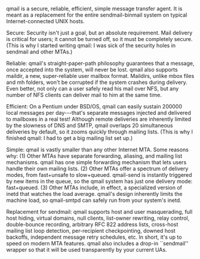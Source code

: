 qmail is a secure, reliable, efficient, simple message transfer agent.
It is meant as a replacement for the entire sendmail-binmail system on
typical Internet-connected UNIX hosts.

Secure: Security isn't just a goal, but an absolute requirement. Mail
delivery is critical for users; it cannot be turned off, so it must be
completely secure. (This is why I started writing qmail: I was sick of
the security holes in sendmail and other MTAs.)

Reliable: qmail's straight-paper-path philosophy guarantees that a
message, once accepted into the system, will never be lost. qmail also
supports maildir, a new, super-reliable user mailbox format. Maildirs,
unlike mbox files and mh folders, won't be corrupted if the system
crashes during delivery. Even better, not only can a user safely read
his mail over NFS, but any number of NFS clients can deliver mail to him
at the same time.

Efficient: On a Pentium under BSD/OS, qmail can easily sustain 200000
local messages per day---that's separate messages injected and delivered
to mailboxes in a real test! Although remote deliveries are inherently
limited by the slowness of DNS and SMTP, qmail overlaps 20 simultaneous
deliveries by default, so it zooms quickly through mailing lists. (This
is why I finished qmail: I had to get a big mailing list set up.)

Simple: qmail is vastly smaller than any other Internet MTA. Some
reasons why: (1) Other MTAs have separate forwarding, aliasing, and
mailing list mechanisms. qmail has one simple forwarding mechanism that
lets users handle their own mailing lists. (2) Other MTAs offer a
spectrum of delivery modes, from fast+unsafe to slow+queued. qmail-send
is instantly triggered by new items in the queue, so the qmail system
has just one delivery mode: fast+queued. (3) Other MTAs include, in
effect, a specialized version of inetd that watches the load average.
qmail's design inherently limits the machine load, so qmail-smtpd can
safely run from your system's inetd.

Replacement for sendmail: qmail supports host and user masquerading,
full host hiding, virtual domains, null clients, list-owner rewriting,
relay control, double-bounce recording, arbitrary RFC 822 address lists,
cross-host mailing list loop detection, per-recipient checkpointing,
downed host backoffs, independent message retry schedules, etc. In
short, it's up to speed on modern MTA features. qmail also includes a
drop-in ``sendmail'' wrapper so that it will be used transparently by
your current UAs.
